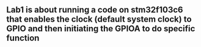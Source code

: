 ## Lab1 is about running a code on stm32f103c6 that enables the clock (default system clock) to GPIO and then initiating the GPIOA to do specific function
